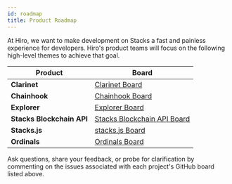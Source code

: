 ```yaml
---
id: roadmap
title: Product Roadmap
---
```


At Hiro, we want to make development on Stacks a fast and painless experience for developers. Hiro's product teams will focus on the following high-level themes to achieve that goal.

| Product | Board |
| --------------- | --------------- |
| **Clarinet** | [Clarinet Board](https://github.com/orgs/hirosystems/projects/15/views/13?filterQuery=-status%3A%22%E2%9C%85+Done%22+-label%3Aicebox+iteration%3A%3E%3D%40current+repo%3A%22hirosystems%2Fclarinet%22) |
| **Chainhook**| [Chainhook Board](https://github.com/orgs/hirosystems/projects/15/views/13?filterQuery=-status%3A%22%E2%9C%85+Done%22+-label%3Aicebox+iteration%3A%3E%3D%40current+repo%3A%22hirosystems%2Fchainhook%22) |
| **Explorer** | [Explorer Board](https://github.com/orgs/hirosystems/projects/29/views/4) |
| **Stacks Blockchain API** | [Stacks Blockchain API Board](https://github.com/orgs/hirosystems/projects/11/views/4?filterQuery=-label%3Aicebox+-status%3A%22%E2%9C%85+Done%22+repo%3A%22hirosystems%2Fstacks-blockchain-api%22) |
| **Stacks.js** | [stacks.js Board](https://github.com/orgs/hirosystems/projects/15/views/13?filterQuery=-status%3A%22%E2%9C%85+Done%22+-label%3Aicebox+iteration%3A%3E%3D%40current+repo%3A%22hirosystems%2Fstacks.js%22) |
| **Ordinals** | [Ordinals Board](https://github.com/orgs/hirosystems/projects/28/views/1) |

Ask questions, share your feedback, or probe for clarification by commenting on the issues associated with each project's GitHub board listed above.
